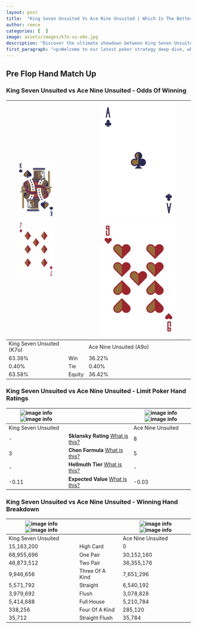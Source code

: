 ```yaml
---
layout: post
title:  "King Seven Unsuited Vs Ace Nine Unsuited | Which Is The Better Hand In Poker? A Complete Guide"
author: reece
categories: [  ]
image: assets/images/k7o-vs-a9o.jpg
description: "Discover the ultimate showdown between King Seven Unsuited and Ace Nine Unsuited in poker! Uncover the odds, strategies, and scenarios where one hand triumphs over the other. Get ready to up your poker game with this thrilling analysis."
first_paragraph: "<p>Welcome to our latest poker strategy deep dive, where we're pitting two distinct hands against each other in a high-stakes showdown: King Seven Unsuited vs Ace Nine Unsuited.</p><p>In the dynamic world of poker, every decision counts, and knowing which hand holds the upper hand is key to your success at the table.</p><p>In this article, we'll dissect these two hands, explore the scenarios where one dominates the other, and equip you with the knowledge to make strategic choices that can tip the odds in your favor.</p><p>Get ready to unravel the intriguing dynamics of these poker hands and elevate your game to new heights.</p>"
---
```




[comment]: # (sp0)

## Pre Flop Hand Match Up

<div class="table hand-ratings" markdown="1"> 



### King Seven Unsuited vs Ace Nine Unsuited - Odds Of Winning


    
| ![image info](assets/images/hand1/k.png) ![image info](assets/images/hand1/7o.png) |  | ![image info](assets/images/hand2/a.png) ![image info](assets/images/hand2/9o.png) |
| -------- | -------- | -------- |
| King Seven Unsuited (K7o) |  | Ace Nine Unsuited (A9o) |
| 63.38% | Win | 36.22% |
| 0.40% | Tie | 0.40% |
| 63.58% | Equity | 36.42% |




[comment]: # (sp1)



### King Seven Unsuited vs Ace Nine Unsuited - Limit Poker Hand Ratings


    
| ![image info](https://www.riverpairs.com/assets/images/hand1/k.png) ![image info](https://www.riverpairs.com/assets/images/hand1/7o.png) |  | ![image info](https://www.riverpairs.com/assets/images/hand2/a.png) ![image info](https://www.riverpairs.com/assets/images/hand2/9o.png) |
| -------- | -------- | -------- |
| King Seven Unsuited |  | Ace Nine Unsuited |
| - | **Sklansky Rating** [What is this?](/sklansky-rating-explained) | 8 |
| 3 | **Chen Formula** [What is this?](/chen-formula-explained) | 5 |
| - | **Hellmuth Tier** [What is this?](/Hellmuth-tier-explained) | - |
| -0.11 | **Expected Value** [What is this?](/expected-value-explained) | -0.03 |




[comment]: # (sp2)



### King Seven Unsuited vs Ace Nine Unsuited - Winning Hand Breakdown


    
| ![image info](https://www.riverpairs.com/assets/images/hand1/k.png) ![image info](https://www.riverpairs.com/assets/images/hand1/7o.png) |  | ![image info](https://www.riverpairs.com/assets/images/hand2/a.png) ![image info](https://www.riverpairs.com/assets/images/hand2/9o.png) |
| -------- | -------- | -------- |
| King Seven Unsuited |  | Ace Nine Unsuited |
| 15,163,200 | High Card | 0 |
| 68,955,696 | One Pair | 30,152,160 |
| 46,873,512 | Two Pair | 36,355,176 |
| 9,946,656 | Three Of A Kind | 7,651,296 |
| 5,571,792 | Straight | 6,540,192 |
| 3,979,692 | Flush | 3,078,828 |
| 5,414,688 | Full House | 5,210,784 |
| 338,256 | Four Of A Kind | 285,120 |
| 35,712 | Straight Flush | 35,784 |




[comment]: # (sp3)



</div>

[comment]: # (sp4)



[comment]: # (sp5)

